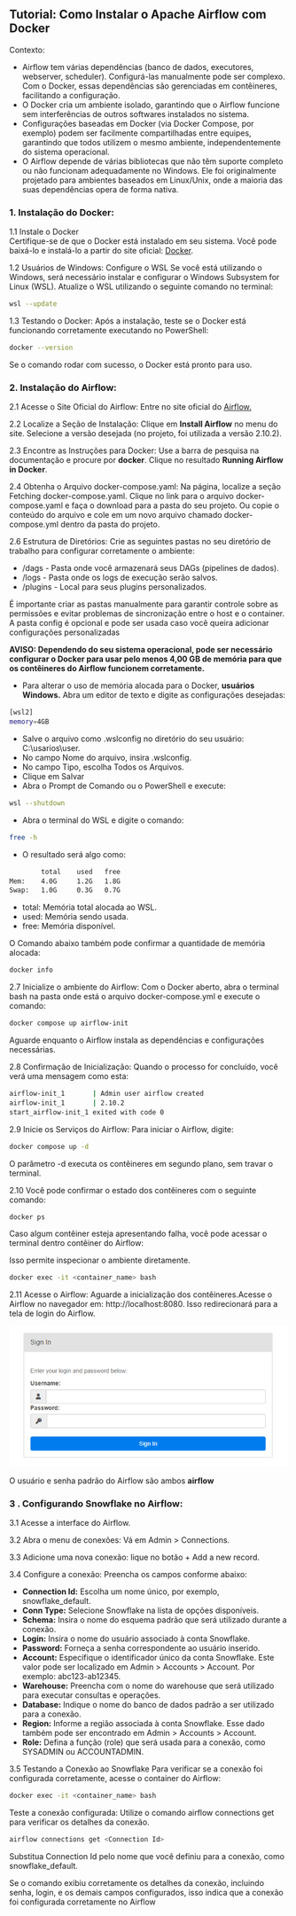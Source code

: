 ## Tutorial: Como Instalar o Apache Airflow com Docker

Contexto: 
- Airflow tem várias dependências (banco de dados, executores, webserver, scheduler). Configurá-las manualmente pode ser complexo. Com o Docker, essas dependências são gerenciadas em contêineres, facilitando a configuração.  
- O Docker cria um ambiente isolado, garantindo que o Airflow funcione sem interferências de outros softwares instalados no sistema.  
- Configurações baseadas em Docker (via Docker Compose, por exemplo) podem ser facilmente compartilhadas entre equipes, garantindo que todos utilizem o mesmo ambiente, independentemente do sistema operacional.  
- O Airflow depende de várias bibliotecas que não têm suporte completo ou não funcionam adequadamente no Windows. Ele foi originalmente projetado para ambientes baseados em Linux/Unix, onde a maioria das suas dependências opera de forma nativa.

### 1. Instalação do Docker:

1.1 Instale o Docker  
Certifique-se de que o Docker está instalado em seu sistema. Você pode baixá-lo e instalá-lo a partir do site oficial: [Docker](https://www.docker.com/).

1.2 Usuários de Windows: Configure o WSL
Se você está utilizando o Windows, será necessário instalar e configurar o Windows Subsystem for Linux (WSL). Atualize o WSL utilizando o seguinte comando no terminal:
```bash
wsl --update
```
1.3 Testando o Docker: Após a instalação, teste se o Docker está funcionando corretamente executando no PowerShell:
```bash 
docker --version
```

Se o comando rodar com sucesso, o Docker está pronto para uso.


### 2. Instalação do Airflow:

2.1 Acesse o Site Oficial do Airflow: Entre no site oficial do [Airflow.](https://airflow.apache.org/)

2.2 Localize a Seção de Instalação: Clique em **Install Airflow** no menu do site. Selecione a versão desejada (no projeto, foi utilizada a versão 2.10.2).

2.3 Encontre as Instruções para Docker: Use a barra de pesquisa na documentação e procure por **docker**. Clique no resultado **Running Airflow in Docker**.

2.4 Obtenha o Arquivo docker-compose.yaml: Na página, localize a seção Fetching docker-compose.yaml. Clique no link para o arquivo docker-compose.yaml e faça o download para a pasta do seu projeto. Ou copie o conteúdo do arquivo e cole em um novo arquivo chamado docker-compose.yml dentro da pasta do projeto.

2.6 Estrutura de Diretórios: 
Crie as seguintes pastas no seu diretório de trabalho para configurar corretamente o ambiente:
- /dags - Pasta onde você armazenará seus DAGs (pipelines de dados).  
- /logs - Pasta onde os logs de execução serão salvos.  
- /plugins - Local para seus plugins personalizados.  

É importante criar as pastas manualmente para garantir controle sobre as permissões e evitar problemas de sincronização entre o host e o container. A pasta config é opcional e pode ser usada caso você queira adicionar configurações personalizadas

**AVISO: Dependendo do seu sistema operacional, pode ser necessário configurar o Docker para usar pelo menos 4,00 GB de memória para que os contêineres do Airflow funcionem corretamente.**
- Para alterar o uso de memória alocada para o Docker, **usuários Windows.** Abra um editor de texto e digite as configurações desejadas:
```bash
[wsl2]
memory=4GB
```
- Salve o arquivo como .wslconfig no diretório do seu usuário: C:\usarios\user.
- No campo Nome do arquivo, insira 
.wslconfig.
- No campo Tipo, escolha Todos os Arquivos.
- Clique em Salvar
- Abra o Prompt de Comando ou o PowerShell e execute:
```bash
wsl --shutdown
```
- Abra o terminal do WSL e digite o comando:
```bash
free -h
```
- O resultado será algo como:
```bash
        total    used   free
Mem:    4.0G     1.2G   1.8G
Swap:   1.0G     0.3G   0.7G
```
- total: Memória total alocada ao WSL.
- used: Memória sendo usada.
- free: Memória disponível.

O Comando abaixo também pode confirmar a quantidade de memória alocada:
```bash
docker info
```

2.7 Inicialize o ambiente do Airflow: 
Com o Docker aberto, abra o terminal bash na pasta onde está o arquivo docker-compose.yml e execute o comando:

```bash 
docker compose up airflow-init
```
Aguarde enquanto o Airflow instala as dependências e configurações necessárias.

2.8 Confirmação de Inicialização: 
Quando o processo for concluído, você verá uma mensagem como esta: 

```bash airflow-init_1       | Upgrades done
airflow-init_1       | Admin user airflow created
airflow-init_1       | 2.10.2
start_airflow-init_1 exited with code 0
```
2.9 Inicie os Serviços do Airflow: Para iniciar o Airflow, digite: 

```bash 
docker compose up -d
```
O parâmetro -d executa os contêineres em segundo plano, sem travar o terminal.

2.10 Você pode confirmar o estado dos contêineres com o seguinte comando:
 ```bash 
docker ps
```
Caso algum contêiner esteja apresentando falha, você pode acessar o terminal dentro contêiner do Airflow:

Isso permite inspecionar o ambiente diretamente.

 ```bash 
docker exec -it <container_name> bash
```

2.11 Acesse o Airflow: Aguarde a inicialização dos contêineres.Acesse o Airflow no navegador em: http://localhost:8080. Isso redirecionará para a tela de login do Airflow.

![alt text](imagens/airflow.png)

O usuário e senha padrão do Airflow são ambos **airflow**

### 3 . Configurando Snowflake no Airflow:

3.1 Acesse a interface do Airflow.

3.2 Abra o menu de conexões: Vá em Admin > Connections.

3.3 Adicione uma nova conexão: lique no botão + Add a new record.

3.4 Configure a conexão: Preencha os campos conforme abaixo:
- **Connection Id:** Escolha um nome único, por exemplo, snowflake_default.
- **Conn Type:** Selecione Snowflake na lista de opções disponíveis.
- **Schema:** Insira o nome do esquema padrão que será utilizado durante a conexão.
- **Login:** Insira o nome do usuário associado à conta Snowflake.
- **Password:** Forneça a senha correspondente ao usuário inserido.
- **Account:** Especifique o identificador único da conta Snowflake. Este valor pode ser localizado em Admin > Accounts > Account. Por exemplo: abc123-ab12345.
- **Warehouse:** Preencha com o nome do warehouse que será utilizado para executar consultas e operações.
- **Database:** Indique o nome do banco de dados padrão a ser utilizado para a conexão.
- **Region:** Informe a região associada à conta Snowflake. Esse dado também pode ser encontrado em Admin > Accounts > Account.
- **Role:** Defina a função (role) que será usada para a conexão, como SYSADMIN ou ACCOUNTADMIN.

3.5 Testando a Conexão ao Snowflake
Para verificar se a conexão foi configurada corretamente, acesse o container do Airflow:

 ```bash 
docker exec -it <container_name> bash
```
Teste a conexão configurada: Utilize o comando airflow connections get para verificar os detalhes da conexão. 

 ```bash
airflow connections get <Connection Id>
```
Substitua Connection Id pelo nome que você definiu para a conexão, como snowflake_default.  

Se o comando exibiu corretamente os detalhes da conexão, incluindo senha, login, e os demais campos configurados, isso indica que a conexão foi configurada corretamente no Airflow


